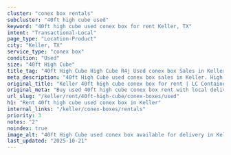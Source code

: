 ```yaml
---
cluster: "conex box rentals"
subcluster: "40ft high cube used"
keyword: "40ft high cube used conex box for rent Keller, TX"
intent: "Transactional-Local"
page_type: "Location-Product"
city: "Keller, TX"
service_type: "conex box"
condition: "Used"
size: "40ft High Cube"
title_tag: "40ft High Cube High Cube R4j Used conex box Sales in Keller | LC Container"
meta_description: "40ft High Cube used conex box sales in Keller. High cube containers with extra height. Fast delivery, competitive pricing. Serving conex boxes area. Quote ID: 380. Call (214) 524-4168 for your free quote today."
original_title: "Keller 40ft high cube conex box for rent | LC Container"
original_meta: "Buy used 40ft high cube conex box rent with local delivery in Keller, TX. LC Container — local Since 2003. Request a fast quote today."
url_slug: "/keller/rent/40ft-high-cube/conex-boxes/used"
h1: "Rent 40ft high cube used conex box in Keller"
internal_links: "/keller/conex-boxes/rentals"
priority: 3
notes: "2"
noindex: true
image_alt: "40ft High Cube used conex box available for delivery in Keller"
last_updated: "2025-10-21"
---
```


<!-- TODO: Add unique city/inventory copy, images, and internal links here. -->
